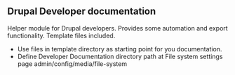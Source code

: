 Drupal Developer documentation
------------------------------

Helper module for Drupal developers. Provides some automation and export functionality.
Template files included.

* Use files in template directory as starting point for you documentation.
* Define Developer Documentation directory path at File system settings page admin/config/media/file-system
